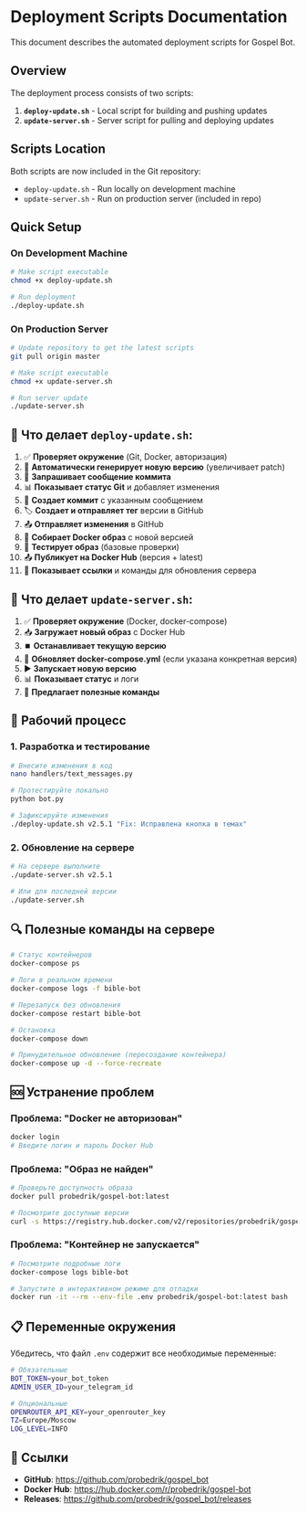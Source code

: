 # Deployment Scripts Documentation

This document describes the automated deployment scripts for Gospel Bot.

## Overview

The deployment process consists of two scripts:
1. **`deploy-update.sh`** - Local script for building and pushing updates
2. **`update-server.sh`** - Server script for pulling and deploying updates

## Scripts Location

Both scripts are now included in the Git repository:
- `deploy-update.sh` - Run locally on development machine
- `update-server.sh` - Run on production server (included in repo)

## Quick Setup

### On Development Machine
```bash
# Make script executable
chmod +x deploy-update.sh

# Run deployment
./deploy-update.sh
```

### On Production Server
```bash
# Update repository to get the latest scripts
git pull origin master

# Make script executable
chmod +x update-server.sh

# Run server update
./update-server.sh
```

## 📝 Что делает `deploy-update.sh`:

1. ✅ **Проверяет окружение** (Git, Docker, авторизация)
2. 📝 **Автоматически генерирует новую версию** (увеличивает patch)
3. 💬 **Запрашивает сообщение коммита**
4. 📊 **Показывает статус Git** и добавляет изменения
5. 💾 **Создает коммит** с указанным сообщением
6. 🏷️ **Создает и отправляет тег** версии в GitHub
7. 📤 **Отправляет изменения** в GitHub
8. 🔨 **Собирает Docker образ** с новой версией
9. 🧪 **Тестирует образ** (базовые проверки)
10. 📤 **Публикует на Docker Hub** (версия + latest)
11. 🎉 **Показывает ссылки** и команды для обновления сервера

## 📝 Что делает `update-server.sh`:

1. ✅ **Проверяет окружение** (Docker, docker-compose)
2. 📥 **Загружает новый образ** с Docker Hub
3. ⏹️ **Останавливает текущую версию**
4. 📝 **Обновляет docker-compose.yml** (если указана конкретная версия)
5. ▶️ **Запускает новую версию**
6. 📊 **Показывает статус** и логи
7. 🎯 **Предлагает полезные команды**

## 🎯 Рабочий процесс

### 1. Разработка и тестирование
```bash
# Внесите изменения в код
nano handlers/text_messages.py

# Протестируйте локально
python bot.py

# Зафиксируйте изменения
./deploy-update.sh v2.5.1 "Fix: Исправлена кнопка в темах"
```

### 2. Обновление на сервере
```bash
# На сервере выполните
./update-server.sh v2.5.1

# Или для последней версии
./update-server.sh
```

## 🔍 Полезные команды на сервере

```bash
# Статус контейнеров
docker-compose ps

# Логи в реальном времени
docker-compose logs -f bible-bot

# Перезапуск без обновления
docker-compose restart bible-bot

# Остановка
docker-compose down

# Принудительное обновление (пересоздание контейнера)
docker-compose up -d --force-recreate
```

## 🆘 Устранение проблем

### Проблема: "Docker не авторизован"
```bash
docker login
# Введите логин и пароль Docker Hub
```

### Проблема: "Образ не найден"
```bash
# Проверьте доступность образа
docker pull probedrik/gospel-bot:latest

# Посмотрите доступные версии
curl -s https://registry.hub.docker.com/v2/repositories/probedrik/gospel-bot/tags/ | jq .
```

### Проблема: "Контейнер не запускается"
```bash
# Посмотрите подробные логи
docker-compose logs bible-bot

# Запустите в интерактивном режиме для отладки
docker run -it --rm --env-file .env probedrik/gospel-bot:latest bash
```

## 📋 Переменные окружения

Убедитесь, что файл `.env` содержит все необходимые переменные:

```bash
# Обязательные
BOT_TOKEN=your_bot_token
ADMIN_USER_ID=your_telegram_id

# Опциональные
OPENROUTER_API_KEY=your_openrouter_key
TZ=Europe/Moscow
LOG_LEVEL=INFO
```

## 🔗 Ссылки

- **GitHub**: https://github.com/probedrik/gospel_bot
- **Docker Hub**: https://hub.docker.com/r/probedrik/gospel-bot
- **Releases**: https://github.com/probedrik/gospel_bot/releases 